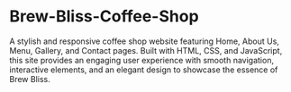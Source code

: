 # Brew-Bliss-Coffee-Shop
A stylish and responsive coffee shop website featuring Home, About Us, Menu, Gallery, and Contact pages. Built with HTML, CSS, and JavaScript, this site provides an engaging user experience with smooth navigation, interactive elements, and an elegant design to showcase the essence of Brew Bliss.

